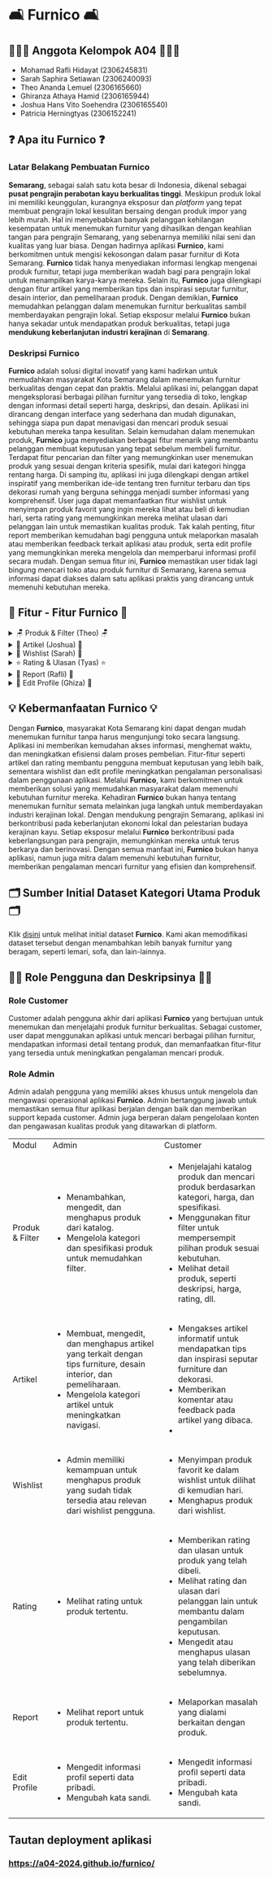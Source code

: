 # 🛋️ Furnico 🛋️

## 🙋🏻‍♂️ Anggota Kelompok A04 🙋🏻‍♀️
- Mohamad Rafli Hidayat (2306245831) 
- Sarah Saphira Setiawan (2306240093)
- Theo Ananda Lemuel (2306165660)
- Ghiranza Athaya Hamid (2306165944)
- Joshua Hans Vito Soehendra (2306165540)
- Patricia Herningtyas (2306152241)

## ❓ Apa itu Furnico ❓
### Latar Belakang Pembuatan Furnico
**Semarang**, sebagai salah satu kota besar di Indonesia, dikenal sebagai **pusat pengrajin perabotan kayu berkualitas tinggi**. Meskipun produk lokal ini memiliki keunggulan, kurangnya eksposur dan _platform_ yang tepat membuat pengrajin lokal kesulitan bersaing dengan produk impor yang lebih murah. Hal ini menyebabkan banyak pelanggan kehilangan kesempatan untuk menemukan furnitur yang dihasilkan dengan keahlian tangan para pengrajin Semarang, yang sebenarnya memiliki nilai seni dan kualitas yang luar biasa.
Dengan hadirnya aplikasi **Furnico**, kami berkomitmen untuk mengisi kekosongan dalam pasar furnitur di Kota Semarang. **Furnico** tidak hanya menyediakan informasi lengkap mengenai produk furnitur, tetapi juga memberikan wadah bagi para pengrajin lokal untuk menampilkan karya-karya mereka. Selain itu, **Furnico** juga dilengkapi dengan fitur artikel yang memberikan tips dan inspirasi seputar furnitur, desain interior, dan pemeliharaan produk. Dengan demikian, **Furnico** memudahkan pelanggan dalam menemukan furnitur berkualitas sambil memberdayakan pengrajin lokal. Setiap eksposur melalui **Furnico** bukan hanya sekadar untuk mendapatkan produk berkualitas, tetapi juga **mendukung keberlanjutan industri kerajinan** di **Semarang**.

### Deskripsi Furnico
**Furnico** adalah solusi digital inovatif yang kami hadirkan untuk memudahkan masyarakat Kota Semarang dalam menemukan furnitur berkualitas dengan cepat dan praktis. Melalui aplikasi ini, pelanggan dapat mengeksplorasi berbagai pilihan furnitur yang tersedia di toko, lengkap dengan informasi detail seperti harga, deskripsi, dan desain. Aplikasi ini dirancang dengan interface yang sederhana dan mudah digunakan, sehingga siapa pun dapat menavigasi dan mencari produk sesuai kebutuhan mereka tanpa kesulitan.
Selain kemudahan dalam menemukan produk, **Furnico** juga menyediakan berbagai fitur menarik yang membantu pelanggan membuat keputusan yang tepat sebelum membeli furnitur. Terdapat fitur pencarian dan filter yang memungkinkan user menemukan produk yang sesuai dengan kriteria spesifik, mulai dari kategori hingga rentang harga. Di samping itu, aplikasi ini juga dilengkapi dengan artikel inspiratif yang memberikan ide-ide tentang tren furnitur terbaru dan tips dekorasi rumah yang berguna sehingga menjadi sumber informasi yang komprehensif. User juga dapat memanfaatkan fitur wishlist untuk menyimpan produk favorit yang ingin mereka lihat atau beli di kemudian hari, serta rating yang memungkinkan mereka melihat ulasan dari pelanggan lain untuk memastikan kualitas produk. Tak kalah penting, fitur report memberikan kemudahan bagi pengguna untuk melaporkan masalah atau memberikan feedback terkait aplikasi atau produk, serta edit profile yang memungkinkan mereka mengelola dan memperbarui informasi profil secara mudah. Dengan semua fitur ini, **Furnico** memastikan user tidak lagi bingung mencari toko atau produk furnitur di Semarang, karena semua informasi dapat diakses dalam satu aplikasi praktis yang dirancang untuk memenuhi kebutuhan mereka.

## 🚀 Fitur - Fitur Furnico 🚀
<details>
<summary>🪑 Produk & Filter (Theo) 🪑</summary>
Menyajikan katalog produk furnitur lengkap, memungkinkan pengguna dengan mudah menelusuri berbagai pilihan produk. Dilengkapi fitur filter yang canggih, pengguna dapat memfilter produk berdasarkan kategori, rentang harga, dan spesifikasi lainnya untuk menemukan produk yang sesuai dengan kebutuhan dan preferensi mereka.
</details>

<details>
<summary>
📰 Artikel (Joshua) 📰
</summary>
Menyediakan beragam artikel informatif yang mencakup tips memilih furnitur yang tepat, panduan merawat perabot, tren terbaru dalam desain interior, hingga inspirasi dekorasi rumah. Artikel ini dirancang untuk membantu pengguna membuat keputusan yang lebih cerdas dan kreatif dalam menata ruang mereka.
</details>

<details>
<summary>
🧺 Wishlist (Sarah) 🧺
</summary>
Pengguna dapat menyimpan produk-produk yang mereka sukai ke dalam daftar wishlist. Fitur ini memungkinkan mereka untuk dengan mudah mengakses kembali produk yang diinginkan pada kunjungan berikutnya atau saat siap untuk melakukan pembelian.
</details>

<details>
<summary>
⭐ Rating & Ulasan (Tyas) ⭐
</summary>
Menyediakan fitur penilaian dan ulasan yang memungkinkan pengguna melihat dan menulis ulasan dari pelanggan lain. Fitur ini membantu pengguna mendapatkan informasi tambahan mengenai kualitas produk berdasarkan pengalaman pengguna lain sebelum memutuskan pembelian.
</details>

<details>
<summary>
🚨 Report (Rafli) 🚨
</summary>
Memfasilitasi pengguna untuk melaporkan masalah atau memberikan feedback terkait produk.
</details>

<details>
<summary>
🪪 Edit Profile (Ghiza) 🪪
</summary>
Pengguna dapat dengan mudah mengelola dan memperbarui informasi akun mereka melalui fitur Edit Profile. Pengguna bisa memperbarui nama, nomor telepon, serta referensi lain yang mempermudah pengalaman berbelanja mereka di masa mendatang.
</details>

## 💡 Kebermanfaatan Furnico 💡
Dengan **Furnico**, masyarakat Kota Semarang kini dapat dengan mudah menemukan furnitur tanpa harus mengunjungi toko secara langsung. Aplikasi ini memberikan kemudahan akses informasi, menghemat waktu, dan meningkatkan efisiensi dalam proses pembelian. Fitur-fitur seperti artikel dan rating membantu pengguna membuat keputusan yang lebih baik, sementara wishlist dan edit profile meningkatkan pengalaman personalisasi dalam penggunaan aplikasi. Melalui **Furnico**, kami berkomitmen untuk memberikan solusi yang memudahkan masyarakat dalam memenuhi kebutuhan furnitur mereka.
Kehadiran **Furnico** bukan hanya tentang menemukan furnitur semata melainkan juga langkah untuk memberdayakan industri kerajinan lokal. Dengan mendukung pengrajin Semarang, aplikasi ini berkontribusi pada keberlanjutan ekonomi lokal dan pelestarian budaya kerajinan kayu. Setiap eksposur melalui **Furnico** berkontribusi pada keberlangsungan para pengrajin, memungkinkan mereka untuk terus berkarya dan berinovasi. Dengan semua manfaat ini, **Furnico** bukan hanya aplikasi, namun juga mitra dalam memenuhi kebutuhan furnitur, memberikan pengalaman mencari furnitur yang efisien dan komprehensif.

## 🗂️ Sumber Initial Dataset Kategori Utama Produk 🗂️
Klik [disini](https://www.kaggle.com/datasets/mnuhrija/ikea-indonesia-chair-product) untuk melihat initial dataset **Furnico**.
Kami akan memodifikasi dataset tersebut dengan menambahkan lebih banyak furnitur yang beragam, seperti lemari, sofa, dan lain-lainnya.

## 🕵🏻 Role Pengguna dan Deskripsinya 🕵🏻
### Role Customer
Customer adalah pengguna akhir dari aplikasi **Furnico** yang bertujuan untuk menemukan dan menjelajahi produk furnitur berkualitas. Sebagai customer, user dapat menggunakan aplikasi untuk mencari berbagai pilihan furnitur, mendapatkan informasi detail tentang produk, dan memanfaatkan fitur-fitur yang tersedia untuk meningkatkan pengalaman mencari produk.

### Role Admin
Admin adalah pengguna yang memiliki akses khusus untuk mengelola dan mengawasi operasional aplikasi **Furnico**. Admin bertanggung jawab untuk memastikan semua fitur aplikasi berjalan dengan baik dan memberikan support kepada customer. Admin juga berperan dalam pengelolaan konten dan pengawasan kualitas produk yang ditawarkan di platform.

<table>
    <tr>
        <td>Modul</td>
        <td>Admin</td>
        <td>Customer</td>
    </tr>
    <tr>
        <td>Produk & Filter</td>
        <td>
            <ul>
                <li>Menambahkan, mengedit, dan menghapus produk dari katalog.</li>
                <li>Mengelola kategori dan spesifikasi produk untuk memudahkan filter.</li>
            </ul>
        </td>
        <td>
            <ul>
                <li>Menjelajahi katalog produk dan mencari produk berdasarkan kategori, harga, dan spesifikasi.</li>
                <li>Menggunakan fitur filter untuk mempersempit pilihan produk sesuai kebutuhan.</li>
                <li>Melihat detail produk, seperti deskripsi, harga, rating, dll.</li>
            </ul>
        </td>
    </tr>
    <tr>
        <td>Artikel</td>
        <td>
            <ul>
                <li>Membuat, mengedit, dan menghapus artikel yang terkait dengan tips furniture, desain interior, dan pemeliharaan.</li>
                <li>Mengelola kategori artikel untuk meningkatkan navigasi.</li>
            </ul>
        </td>
        <td>
            <ul>
                <li>Mengakses artikel informatif untuk mendapatkan tips dan inspirasi seputar furniture dan dekorasi.</li>
                <li>Memberikan komentar atau feedback pada artikel yang dibaca.<li>
            </ul>
        </td>
    </tr>
    <tr>
        <td>Wishlist</td>
        <td>
            <ul>
                <li>Admin memiliki kemampuan untuk menghapus produk yang sudah tidak tersedia atau relevan dari wishlist pengguna.</li>
            </ul>
        </td>
        <td>
            <ul>
                <li>Menyimpan produk favorit ke dalam wishlist untuk dilihat di kemudian hari.</li>
                <li>Menghapus produk dari wishlist.</li>
            </ul>
        </td>
    </tr>
    <tr>
        <td>Rating</td>
        <td>
            <ul>
                <li>Melihat rating untuk produk tertentu.</li>
            </ul>
        </td>
        <td>
            <ul>
                <li>Memberikan rating dan ulasan untuk produk yang telah dibeli.</li>
                <li>Melihat rating dan ulasan dari pelanggan lain untuk membantu dalam pengambilan keputusan.</li>
                <li>Mengedit atau menghapus ulasan yang telah diberikan sebelumnya.</li>
            </ul>
        </td>
    </tr>
    <tr>
        <td>Report</td>
        <td>
            <ul>
                <li>Melihat report untuk produk tertentu.</li>
            </ul>
        </td>
        <td>
            <ul>
                <li>Melaporkan masalah yang dialami berkaitan dengan produk.</li>
            </ul>
        </td>
    </tr>
    <tr>
        <td>Edit Profile</td>
        <td>
            <ul>
                <li>Mengedit informasi profil seperti data pribadi.</li>
                <li>Mengubah kata sandi.</li>
            </ul>
        </td>
        <td>
            <ul>
                <li>Mengedit informasi profil seperti data pribadi.</li>
                <li>Mengubah kata sandi.</li>
            </ul>
        </td>
    </tr>
</table>


## Tautan deployment aplikasi
### https://a04-2024.github.io/furnico/ 